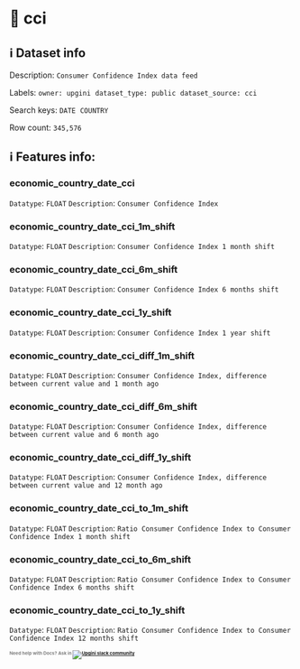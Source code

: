 # 📖 cci 
## ℹ️ Dataset info 
Description: `Consumer Confidence Index data feed` 

Labels: ` owner: upgini ` &nbsp;` dataset_type: public ` &nbsp;` dataset_source: cci ` &nbsp;

Search keys: 
` DATE ` &nbsp;` COUNTRY ` &nbsp;

Row count: `345,576` 

## ℹ️ Features info:

### economic_country_date_cci
`Datatype`: `FLOAT`
`Description`: `Consumer Confidence Index`

### economic_country_date_cci_1m_shift
`Datatype`: `FLOAT`
`Description`: `Consumer Confidence Index 1 month shift`

### economic_country_date_cci_6m_shift
`Datatype`: `FLOAT`
`Description`: `Consumer Confidence Index 6 months shift`

### economic_country_date_cci_1y_shift
`Datatype`: `FLOAT`
`Description`: `Consumer Confidence Index 1 year shift`

### economic_country_date_cci_diff_1m_shift
`Datatype`: `FLOAT`
`Description`: `Consumer Confidence Index, difference between current value and 1 month ago`

### economic_country_date_cci_diff_6m_shift
`Datatype`: `FLOAT`
`Description`: `Consumer Confidence Index, difference between current value and 6 month ago`

### economic_country_date_cci_diff_1y_shift
`Datatype`: `FLOAT`
`Description`: `Consumer Confidence Index, difference between current value and 12 month ago`

### economic_country_date_cci_to_1m_shift
`Datatype`: `FLOAT`
`Description`: `Ratio Consumer Confidence Index to Consumer Confidence Index 1 month shift`

### economic_country_date_cci_to_6m_shift
`Datatype`: `FLOAT`
`Description`: `Ratio Consumer Confidence Index to Consumer Confidence Index 6 months shift`

### economic_country_date_cci_to_1y_shift
`Datatype`: `FLOAT`
`Description`: `Ratio Consumer Confidence Index to Consumer Confidence Index 12 months shift`



<span style="color:grey;font-weight:700;font-size:8px">
    Need help with Docs? Ask in
    <a href="https://4mlg.short.gy/join-upgini-community">
        <img alt="Upgini slack community" src="https://img.shields.io/badge/slack-@upgini-orange.svg?logo=slack">
    </a>
</span>